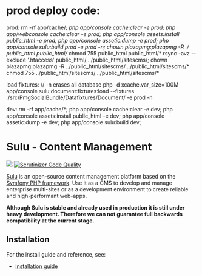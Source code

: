 # prod deploy code:

prod:
rm -rf app/cache/*;
php app/console cache:clear -e prod;
php app/webconsole cache:clear -e prod;
php app/console assets:install public_html -e prod;
php app/console assetic:dump -e prod;
php app/console sulu:build prod -e prod -n;
chown plazapmg:plazapmg -R  ./ public_html public_html/*
chmod 755 public_html public_html/*
rsync -avz --exclude '.htaccess' public_html/ ../public_html/sitescms/;
chown plazapmg:plazapmg -R ../public_html/sitescms/ ../public_html/sitescms/*
chmod 755 ../public_html/sitescms/ ../public_html/sitescms/*

load fixtures: // -n erases all database
php -d xcache.var_size=100M app/console sulu:document:fixtures:load --fixtures  ./src/PmgSocialBundle/Datafixtures/Document/ -e prod -n

dev:
rm -rf app/cache/*;
php app/console cache:clear -e dev;
php app/console assets:install public_html -e dev;
php app/console assetic:dump -e dev;
php app/console sulu:build dev;



# Sulu - Content Management

[![](https://travis-ci.org/sulu/sulu-standard.svg?branch=master)](https://travis-ci.org/sulu/sulu-standard)
[![Scrutinizer Code Quality](https://scrutinizer-ci.com/g/sulu/sulu-standard/badges/quality-score.png?s=3039e48d6515ea846578ca06f3c5bd5442ad3c5b)](https://scrutinizer-ci.com/g/sulu/sulu-standard/)

[Sulu](http://sulu.io/) is an open-source content management platform based on the
[Symfony PHP framework](http://cmf.symfony.com/). Use it as a CMS to develop and
manage enterprise multi-sites or as a development environment to create reliable
and high-performant web-apps.

**Although Sulu is stable and already used in production it is still under
heavy development. Therefore we can not guarantee full backwards compatibility
at the current stage.**

## Installation

For the install guide and reference, see:

* [installation guide](http://docs.sulu.io/en/latest/book/getting-started/index.html)





